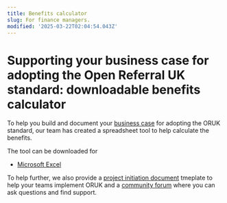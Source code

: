 ```yaml
---
title: Benefits calculator
slug: For finance managers.
modified: '2025-03-22T02:04:54.043Z'
---
```


# Supporting your business case for adopting the Open Referral UK standard: downloadable benefits calculator

To help you build and document your [business case](/adopt/02_business_case) for adopting the ORUK standard, our team has created a spreadsheet tool to help calculate the benefits.

The tool can be downloaded for

- [Microsoft Excel](/adopt/calculator.xslx)

To help further, we also provide a [project initiation document](/adopt/03_pid) tmeplate to help your teams implement ORUK and a [community forum](https://forum.openreferral.org/) where you can ask questions and find support.

